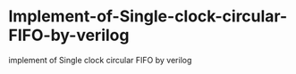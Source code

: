 # Implement-of-Single-clock-circular-FIFO-by-verilog
implement of Single clock circular FIFO by verilog
